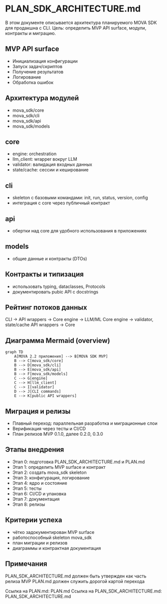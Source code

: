 # PLAN_SDK_ARCHITECTURE.md

В этом документе описывается архитектура планируемого MOVA SDK для продакшна с CLI.
Цель: определить MVP API surface, модули, контракты и миграцию.

## MVP API surface
- Инициализация конфигурации
- Запуск задач/скриптов
- Получение результатов
- Логирование
- Обработка ошибок

## Архитектура модулей
- mova_sdk/core
- mova_sdk/cli
- mova_sdk/api
- mova_sdk/models

## core
- engine: orchestration
- llm_client: wrapper вокруг LLM
- validator: валидация входных данных
- state/cache: сессии и кеширование

## cli
- skeleton с базовыми командами: init, run, status, version, config
- интеграция с core через публичный контракт

## api
- обертки над core для удобного использования в приложениях

## models
- общие данные и контракты (DTOs)

## Контракты и типизация
- использовать typing, dataclasses, Protocols
- документировать pubic API с docstrings

## Рейтинг потоков данных
CLI -> API wrappers -> Core engine -> LLM/ML
Core engine -> validator, state/cache
API wrappers -> Core

## Диаграмма Mermaid (overview)
```mermaid
graph TD
    A[MOVA 2.2 приложения] --> B[MOVA SDK MVP]
    B --> C[mova_sdk/core]
    B --> D[mova_sdk/cli]
    B --> E[mova_sdk/api]
    B --> F[mova_sdk/models]
    C --> G[engine]
    C --> H[llm_client]
    C --> I[validator]
    D --> J[CLI commands]
    E --> K[public API wrappers]
```

## Миграция и релизы
- Плавный переход: параллельная разработка и миграционные слои
- Верификация через тесты и CI/CD
- План релизов MVP 0.1.0, далее 0.2.0, 0.3.0

## Этапы внедрения
- Этап 0: подготовка PLAN_SDK_ARCHITECTURE.md и PLAN.md
- Этап 1: определить MVP surface и контракт
- Этап 2: создать mova_sdk skeleton
- Этап 3: конфигурация, логирование
- Этап 4: ядро и состояние
- Этап 5: тесты
- Этап 6: CI/CD и упаковка
- Этап 7: документация
- Этап 8: релизы

## Критерии успеха
- чётко задокументирован MVP surface
- работоспособный skeleton mova_sdk
- план миграции и релизов
- диаграммы и контрактная документация

## Примечания
PLAN_SDK_ARCHITECTURE.md должен быть утвержден как часть релиза MVP
PLAN.md должен служить дорогой картой перехода

Ссылка на PLAN.md: PLAN.md
Ссылка на PLAN_SDK_ARCHITECTURE.md: PLAN_SDK_ARCHITECTURE.md